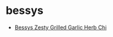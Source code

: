# bessys

 * [Bessys Zesty Grilled Garlic Herb Chi](../index/b/bessys-zesty-grilled-garlic-herb-chi.json)
